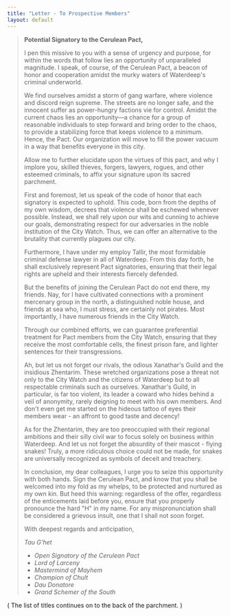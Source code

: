 ```yaml
---
title: "Letter - To Prospective Members"
layout: default
---
```

> **Potential Signatory to the Cerulean Pact,**
>
> I pen this missive to you with a sense of urgency and purpose, for within the words that follow lies an opportunity of unparalleled magnitude. I speak, of course, of the Cerulean Pact, a beacon of honor and cooperation amidst the murky waters of Waterdeep's criminal underworld.
>
> We find ourselves amidst a storm of gang warfare, where violence and discord reign supreme. The streets are no longer safe, and the innocent suffer as power-hungry factions vie for control. Amidst the current chaos lies an opportunity—a chance for a group of reasonable individuals to step forward and bring order to the chaos, to provide a stabilizing force that keeps violence to a minimum. Hence, the Pact. Our organization will move to fill the power vacuum in a way that benefits everyone in this city.
>
> Allow me to further elucidate upon the virtues of this pact, and why I implore you, skilled thieves, forgers, lawyers, rogues, and other esteemed criminals, to affix your signature upon its sacred parchment.
>
> First and foremost, let us speak of the code of honor that each signatory is expected to uphold. This code, born from the depths of my own wisdom, decrees that violence shall be eschewed whenever possible. Instead, we shall rely upon our wits and cunning to achieve our goals, demonstrating respect for our adversaries in the noble institution of the City Watch. Thus, we can offer an alternative to the brutality that currently plagues our city.
>
> Furthermore, I have under my employ Tallir, the most formidable criminal defense lawyer in all of Waterdeep. From this day forth, he shall exclusively represent Pact signatories, ensuring that their legal rights are upheld and their interests fiercely defended.
>
> But the benefits of joining the Cerulean Pact do not end there, my friends. Nay, for I have cultivated connections with a prominent mercenary group in the north, a distinguished noble house, and friends at sea who, I must stress, are certainly not pirates. Most importantly, I have numerous friends in the City Watch.
>
> Through our combined efforts, we can guarantee preferential treatment for Pact members from the City Watch, ensuring that they receive the most comfortable cells, the finest prison fare, and lighter sentences for their transgressions.
>
> Ah, but let us not forget our rivals, the odious Xanathar's Guild and the insidious Zhentarim. These wretched organizations pose a threat not only to the City Watch and the citizens of Waterdeep but to all respectable criminals such as ourselves. Xanathar's Guild, in particular, is far too violent, its leader a coward who hides behind a veil of anonymity, rarely deigning to meet with his own members. And don't even get me started on the hideous tattoo of eyes their members wear - an affront to good taste and decency!
>
> As for the Zhentarim, they are too preoccupied with their regional ambitions and their silly civil war to focus solely on business within Waterdeep. And let us not forget the absurdity of their mascot - flying snakes! Truly, a more ridiculous choice could not be made, for snakes are universally recognized as symbols of deceit and treachery.
>
> In conclusion, my dear colleagues, I urge you to seize this opportunity with both hands. Sign the Cerulean Pact, and know that you shall be welcomed into my fold as my whelps, to be protected and nurtured as my own kin. But heed this warning: regardless of the offer, regardless of the enticements laid before you, ensure that you properly pronounce the hard "H" in my name. For any mispronunciation shall be considered a grievous insult, one that I shall not soon forget.
>
> With deepest regards and anticipation,
>
> *Tau G'het*
>
> - *Open Signatory of the Cerulean Pact*
> - *Lord of Larceny*
> - *Mastermind of Mayhem*
> - *Champion of Chult*
> - *Dau Donatore*
> - *Grand Schemer of the South*
>
( The list of titles continues on to the back of the parchment. )
